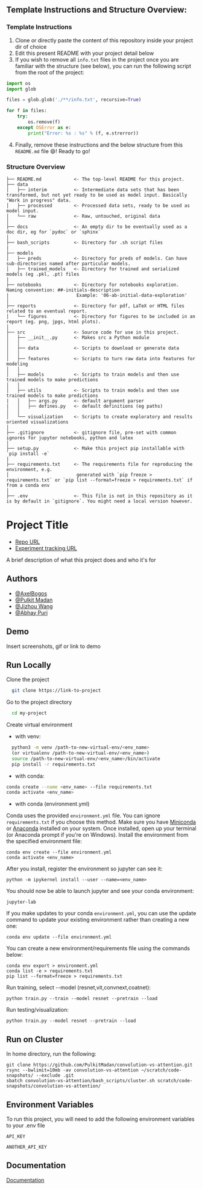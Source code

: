 ## Template Instructions and Structure Overview:<br>

### Template Instructions
1. Clone or directly paste the content of this repository inside your project dir of choice
2. Edit this present README with your project detail below
3. If you wish to remove all `info.txt` files in the project once you are familiar with the structure (see below), you 
can run the following script from the root of the project:

```python
import os
import glob

files = glob.glob('./**/info.txt', recursive=True)

for f in files:
    try:
        os.remove(f)
    except OSError as e:
        print("Error: %s : %s" % (f, e.strerror))
```
4. Finally, remove these instructions and the below structure from this `README.md` file :smile:! Ready to go!


### Structure Overview

```
├── README.md            <- The top-level README for this project.
├── data
│   ├── interim          <- Intermediate data sets that has been transformed, but not yet ready to be used as model input. Basically "Work in progress" data.
│   ├── processed        <- Processed data sets, ready to be used as model input.
│   └── raw              <- Raw, untouched, original data
│
├── docs                 <- An empty dir to be eventually used as a doc dir, eg for `pydoc` or `sphinx`
│
├── bash_scripts         <- Directory for .sh script files
|
├── models             
│   ├── preds            <- Directory for preds of models. Can have sub-directories named after particular models.
│   ├── trained_models   <- Directory for trained and serialized models (eg .pkl, .pt) files
|
├── notebooks            <- Directory for notebooks exploration. Naming convention: ##-initials-description
|                         Example: '06-ab-initial-data-exploration'
│
├── reports              <- Directory for pdf, LaTeX or HTML files related to an eventual report.
│   └── figures          <- Directory for figures to be included in an report (eg. png, jpgs, html plots).
│
├── src                  <- Source code for use in this project.
│   ├── __init__.py      <- Makes src a Python module
│   │ 
│   ├── data             <- Scripts to download or generate data
│   │
│   ├── features         <- Scripts to turn raw data into features for modeling
│   │
│   ├── models           <- Scripts to train models and then use trained models to make predictions
│   │
│   ├── utils            <- Scripts to train models and then use trained models to make predictions
|   │   ├── args.py      <- default argument parser
|   │   ├── defines.py   <- default definitions (eg paths)
│   │
│   └── visualization    <- Scripts to create exploratory and results oriented visualizations
│
├── .gitignore           <- gitignore file, pre-set with common ignores for jupyter notebooks, python and latex
│
├── setup.py             <- Make this project pip installable with `pip install -e`
|
├── requirements.txt     <- The requirements file for reproducing the environment, e.g.
│                         generated with `pip freeze > requirements.txt` or `pip list --format=freeze > requirements.txt` if from a conda env
│   
├── .env                 <- This file is not in this repository as it is by default in `gitignore`. You might need a local version however. 
```

<!---
Don't delete below here!
-->

# Project Title

* [Repo URL](https://github.com/PulkitMadan/convolution-vs-attention)
* [Experiment tracking URL](https://experiment_tracking_url)

A brief description of what this project does and who it's for


## Authors

- [@AxelBogos](https://www.github.com/AxelBogos)
- [@Pulkit Madan](https://www.github.com/PulkitMadan)
- [@Jizhou Wang](https://www.github.com/Jawing)
- [@Abhay Puri](https://www.github.com/abhaypuri)


## Demo

Insert screenshots, gif or link to demo


## Run Locally

Clone the project

```bash
  git clone https://link-to-project
```

Go to the project directory

```bash
  cd my-project
```

Create virtual environment

* with venv: 
```bash
  python3 -m venv /path-to-new-virtual-env/<env_name>
  (or virtualenv /path-to-new-virtual-env/<env_name>)
  source /path-to-new-virtual-env/<env_name>/bin/activate
  pip install -r requirements.txt
```
* with conda: 
```bash
conda create --name <env_name> --file requirements.txt
conda activate <env_name>
```
* with conda (environment.yml)  

Conda uses the provided `environment.yml` file.
You can ignore `requirements.txt` if you choose this method.
Make sure you have [Miniconda](https://docs.conda.io/en/latest/miniconda.html) or [Anaconda](https://www.anaconda.com/products/individual) installed on your system.
Once installed, open up your terminal (or Anaconda prompt if you're on Windows).
Install the environment from the specified environment file:

    conda env create --file environment.yml
    conda activate <env_name>

After you install, register the environment so jupyter can see it:

    python -m ipykernel install --user --name=<env_name>

You should now be able to launch jupyter and see your conda environment:

    jupyter-lab

If you make updates to your conda `environment.yml`, you can use the update command to update your existing environment rather than creating a new one:

    conda env update --file environment.yml    

You can create a new environment/requirements file using the commands below:

    conda env export > environment.yml
    conda list -e > requirements.txt
    pip list --format=freeze > requirements.txt

Run training, select --model (resnet,vit,convnext,coatnet):

    python train.py --train --model resnet --pretrain --load

Run testing/visualization:

    python train.py --model resnet --pretrain --load


## Run on Cluster
In home directory, run the following:

    git clone https://github.com/PulkitMadan/convolution-vs-attention.git
    rsync --bwlimit=10mb -av convolution-vs-attention ~/scratch/code-snapshots/ --exclude .git
    sbatch convolution-vs-attention/bash_scripts/cluster.sh scratch/code-snapshots/convolution-vs-attention/

## Environment Variables

To run this project, you will need to add the following environment variables to your .env file

`API_KEY`

`ANOTHER_API_KEY`


## Documentation

[Documentation](https://linktodocumentation)

